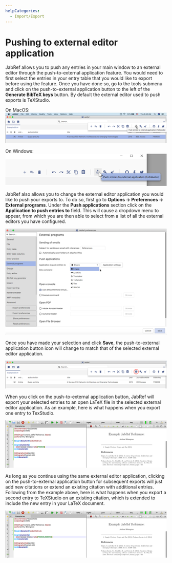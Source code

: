 ```yaml
---
helpCategories:
  - Import/Export
---
```


# Pushing to external editor application

JabRef allows you to push any entries in your main window to an external editor through the push-to-external application feature. You would need to first select the entries in your entry table that you would like to export before using the feature. Once you have done so, go to the tools submenu and click on the push-to-external application button to the left of the **Generate BibTeX keys** button. By default the external editor used to push exports is TeXStudio.

On MacOS: ![Push to External MacOS](../.gitbook/assets/push-external-button-macos%20%281%29.png)

On Windows: ![Push to External Windows](../.gitbook/assets/push-external-button-windows%20%281%29.png)

JabRef also allows you to change the external editor application you would like to push your exports to. To do so, first go to **Options → Preferences → External programs**. Under the **Push applications** section click on the **Application to push entries to** field. This will cause a dropdown menu to appear, from which you are then able to select from a list of all the external editors you have configured.

![Select External Application](../.gitbook/assets/during-application-selection%20%281%29.png)

Once you have made your selection and click **Save**, the push-to-external application button icon will change to match that of the selected external editor application.

![New Application After Select](../.gitbook/assets/after-application-selection%20%281%29.png)

When you click on the push-to-external application button, JabRef will export your selected entries to an open LaTeX file in the selected external editor application. As an example, here is what happens when you export one entry to TexStudio.

![Initial Push to External Export](../.gitbook/assets/initial-push-export%20%281%29.png)

As long as you continue using the same external editor application, clicking on the push-to-external application button for subsequent exports will just add new citations or extend an existing citation with additional entries. Following from the example above, here is what happens when you export a second entry to TeXStudio on an existing citation, which is extended to include the new entry in your LaTeX document.

![Subsequent Push to External Export](../.gitbook/assets/subsequent-push-export%20%281%29.png)

